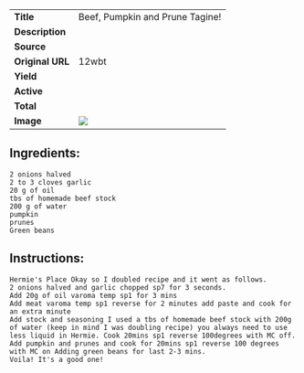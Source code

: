 | | |
| ----------- | ----------- |
| **Title** | Beef, Pumpkin and Prune Tagine! |
| **Description** |  |
| **Source** |  |
| **Original URL** | 12wbt  |
| **Yield** |  |
| **Active** |  |
| **Total** |  |
| **Image** | ![](https://cdn2.pepperplate.com/recipes/9bef9221a9f9408582b3756002a16442.jpg) |

## Ingredients:
	2 onions halved
	2 to 3 cloves garlic
	20 g of oil
	tbs of homemade beef stock
	200 g of water
	pumpkin
	prunes
	Green beans

## Instructions:
	Hermie's Place Okay so I doubled recipe and it went as follows.
	2 onions halved and garlic chopped sp7 for 3 seconds.
	Add 20g of oil varoma temp sp1 for 3 mins
	Add meat varoma temp sp1 reverse for 2 minutes add paste and cook for an extra minute
	Add stock and seasoning I used a tbs of homemade beef stock with 200g of water (keep in mind I was doubling recipe) you always need to use less liquid in Hermie. Cook 20mins sp1 reverse 100degrees with MC off.
	Add pumpkin and prunes and cook for 20mins sp1 reverse 100 degrees with MC on Adding green beans for last 2-3 mins.
	Voila! It's a good one!

